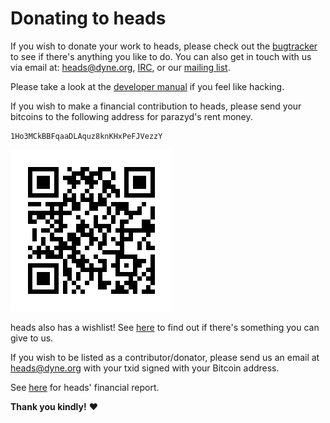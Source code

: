 Donating to heads
=================

If you wish to donate your work to heads, please check out the
[bugtracker](https://github.com/headslive/bugtracker/) to see if there's
anything you like to do. You can also get in touch with us via email at:
[heads@dyne.org](mailto:heads@dyne.org), [IRC](/irc.html), or our
[mailing list](https://mailinglists.dyne.org/cgi-bin/mailman/listinfo/heads).

Please take a look at the [developer manual](/wiki/inside-heads.pdf) if
you feel like hacking.

If you wish to make a financial contribution to heads, please send your
bitcoins to the following address for parazyd's rent money.

	1Ho3MCkBBFqaaDLAquz8knKHxPeFJVezzY

[![donate via bitcoin](static/btc.png)](bitcoin:1Ho3MCkBBFqaaDLAquz8knKHxPeFJVezzY)

heads also has a wishlist! See [here](/wishlist.html) to find out if there's
something you can give to us.

If you wish to be listed as a contributor/donator, please send us an
email at [heads@dyne.org](mailto:heads@dyne.org) with your txid signed
with your Bitcoin address.

See [here](/finance.html) for heads' financial report.

**Thank you kindly!** ❤️

